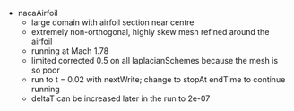 - nacaAirfoil
  - large domain with airfoil section near centre
  - extremely non-orthogonal, highly skew mesh refined around the airfoil
  - running at Mach 1.78
  - limited corrected 0.5 on all laplacianSchemes because the mesh is so poor
  - run to t = 0.02 with nextWrite; change to stopAt endTime to continue running
  - deltaT can be increased later in the run to 2e-07
